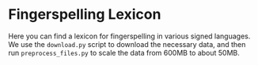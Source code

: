 # Fingerspelling Lexicon

Here you can find a lexicon for fingerspelling in various signed languages.
We use the `download.py` script to download the necessary data,
and then run `preprocess_files.py` to scale the data from 600MB to about 50MB.
